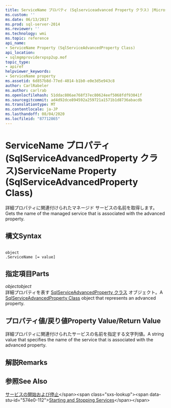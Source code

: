 ```yaml
---
title: ServiceName プロパティ (Sqlserviceadvanced Property クラス) |Microsoft Docs
ms.custom: ''
ms.date: 06/13/2017
ms.prod: sql-server-2014
ms.reviewer: ''
ms.technology: wmi
ms.topic: reference
api_name:
- ServiceName Property (SqlServiceAdvancedProperty Class)
api_location:
- sqlmgmproviderxpsp2up.mof
topic_type:
- apiref
helpviewer_keywords:
- ServiceName property
ms.assetid: 6d857b8d-77ed-4014-b1b0-e0e3d5e943c8
author: CarlRabeler
ms.author: carlrab
ms.openlocfilehash: 51ddac806ae768f37ec80624eef5068fdf93041f
ms.sourcegitcommit: ad4d92dce894592a259721a1571b1d8736abacdb
ms.translationtype: MT
ms.contentlocale: ja-JP
ms.lasthandoff: 08/04/2020
ms.locfileid: "87712865"
---
```

# <a name="servicename-property-sqlserviceadvancedproperty-class"></a><span data-ttu-id="574e0-102">ServiceName プロパティ (SqlServiceAdvancedProperty クラス)</span><span class="sxs-lookup"><span data-stu-id="574e0-102">ServiceName Property (SqlServiceAdvancedProperty Class)</span></span>
  <span data-ttu-id="574e0-103">詳細プロパティに関連付けられたマネージド サービスの名前を取得します。</span><span class="sxs-lookup"><span data-stu-id="574e0-103">Gets the name of the managed service that is associated with the advanced property.</span></span>  
  
## <a name="syntax"></a><span data-ttu-id="574e0-104">構文</span><span class="sxs-lookup"><span data-stu-id="574e0-104">Syntax</span></span>  
  
```  
  
object  
.ServiceName [= value]  
```  
  
## <a name="parts"></a><span data-ttu-id="574e0-105">指定項目</span><span class="sxs-lookup"><span data-stu-id="574e0-105">Parts</span></span>  
 <span data-ttu-id="574e0-106">*object*</span><span class="sxs-lookup"><span data-stu-id="574e0-106">*object*</span></span>  
 <span data-ttu-id="574e0-107">詳細プロパティを表す [SqlServiceAdvancedProperty クラス](sqlserviceadvancedproperty-class.md) オブジェクト。</span><span class="sxs-lookup"><span data-stu-id="574e0-107">A [SqlServiceAdvancedProperty Class](sqlserviceadvancedproperty-class.md) object that represents an advanced property.</span></span>  
  
## <a name="property-valuereturn-value"></a><span data-ttu-id="574e0-108">プロパティ値/戻り値</span><span class="sxs-lookup"><span data-stu-id="574e0-108">Property Value/Return Value</span></span>  
 <span data-ttu-id="574e0-109">詳細プロパティに関連付けられたサービスの名前を指定する文字列値。</span><span class="sxs-lookup"><span data-stu-id="574e0-109">A string value that specifies the name of the service that is associated with the advanced property.</span></span>  
  
## <a name="remarks"></a><span data-ttu-id="574e0-110">解説</span><span class="sxs-lookup"><span data-stu-id="574e0-110">Remarks</span></span>  
  
## <a name="see-also"></a><span data-ttu-id="574e0-111">参照</span><span class="sxs-lookup"><span data-stu-id="574e0-111">See Also</span></span>  
 <span data-ttu-id="574e0-112">[サービスの開始および停止](https://technet.microsoft.com/library/ms174886\(v=sql.105\).aspx)</span><span class="sxs-lookup"><span data-stu-id="574e0-112">[Starting and Stopping Services](https://technet.microsoft.com/library/ms174886\(v=sql.105\).aspx)</span></span>  
  
  

